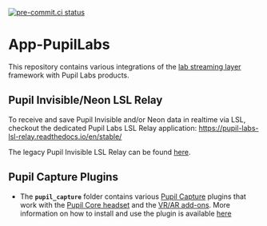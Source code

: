 [![pre-commit.ci status](https://results.pre-commit.ci/badge/github/labstreaminglayer/App-PupilLabs/master.svg)](https://results.pre-commit.ci/latest/github/labstreaminglayer/App-PupilLabs/master)

# App-PupilLabs

This repository contains various integrations of the [lab streaming layer](https://github.com/sccn/labstreaminglayer) framework with Pupil Labs products.

## Pupil Invisible/Neon LSL Relay

To receive and save Pupil Invisible and/or Neon data in realtime via LSL, checkout the dedicated
Pupil Labs LSL Relay application: https://pupil-labs-lsl-relay.readthedocs.io/en/stable/

The legacy Pupil Invisible LSL Relay can be found [here](https://github.com/labstreaminglayer/App-PupilLabs/tree/legacy-pi-lsl-relay/pupil_invisible_lsl_relay).

## Pupil Capture Plugins

- The **`pupil_capture`** folder contains various [Pupil Capture][pupil-capture-app]
  plugins that work with the [Pupil Core headset][pupil-core-headset] and the [VR/AR add-ons][vr-ar-addons].
  More information on how to install and use the plugin is available [here][pupil-core-lsl-readme]


[pupil-capture-app]: https://github.com/pupil-labs/pupil/releases/latest
[pupil-core-headset]: https://pupil-labs.com/products/core
[pupil-core-lsl-readme]: https://github.com/labstreaminglayer/App-PupilLabs/blob/master/pupil_capture/README.md
[vr-ar-addons]: https://pupil-labs.com/products/vr-ar/
